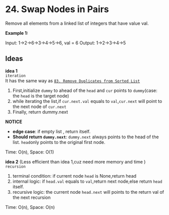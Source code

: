# 24. Swap Nodes in Pairs  
Remove all elements from a linked list of integers that have value val.

**Example 1:**    

Input:  1->2->6->3->4->5->6, val = 6
Output: 1->2->3->4->5  

## Ideas  
**idea 1**   
`iteration`  
It has the same way as [`83. Remove Duplicates from Sorted List`](https://github.com/JingRachaelZhu/CrackLeetcode/tree/JingRachaelZhu-patch-1/LinkedList/83.%20Remove%20Duplicates%20from%20Sorted%20List)     
1. First,initialize `dummy` to ahead of the `head` and `cur` points to `dummy`(case: the `head` is the target node)    
2. while iterating the list,if `cur.next.val` equals to `val`,`cur.next` will point to the next node of `cur.next`      
3. Finally, return dummy.next  

**NOTICE**  
* **edge case**: if empty list , return itself.  
* **Should return `dummy.next`**: `dummy.next` always points to the head of the list. `head`only points to the original first node.     

Time: O(n), Space: O(1)      

**idea 2** (Less efficient than idea 1,cuz need more memory and time )   
`recursion`  
1. terminal condition: if current node `head` is None,return head  
2. internal logic:  if `head.val` equals to `val`,return next node,else return `head` itself.   
3. recursive logic: the current node `head.next` will points to the return val of the next recursion  

Time: O(n), Space: O(n) 
